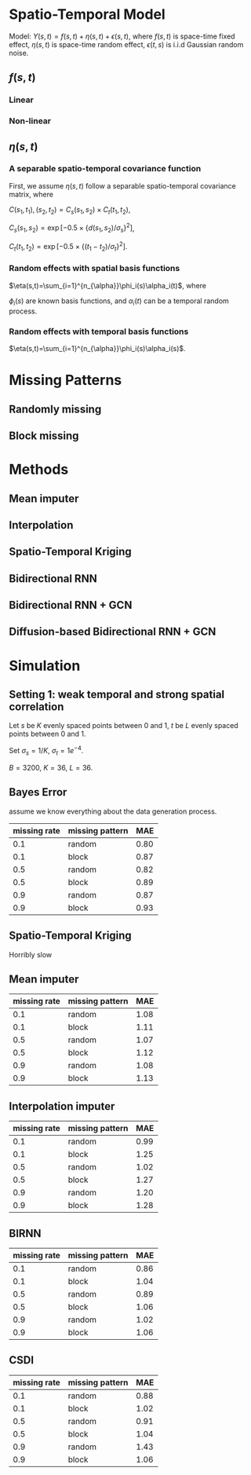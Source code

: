 # Spatio-Temporal Model

Model: $Y(s,t) = f(s,t) + \eta(s, t)+\epsilon(s,t)$, where $f(s,t)$ is space-time fixed effect, $\eta(s,t)$ is space-time random effect, $\epsilon(t,s)$ is i.i.d Gaussian random noise.

## $f(s,t)$

### Linear



### Non-linear



## $\eta(s,t)$

### A separable spatio-temporal covariance function

First, we assume $\eta(s,t)$ follow a separable spatio-temporal covariance matrix, where

$C{(s_1,t_1),(s_2,t_2)}=C_s(s_1,s_2)\times C_t(t_1,t_2)$,

$C_s(s_1, s_2) = \exp[-0.5\times \{d(s_1,s_2) / \sigma_s\}^2]$,

$C_t(t_1, t_2) = \exp[-0.5\times \{(t_1-t_2) / \sigma_t\}^2]$.

### Random effects with spatial basis functions

$\eta(s,t)=\sum_{i=1}^{n_{\alpha}}\phi_i(s)\alpha_i(t)$, where

$\phi_i(s)$ are known basis functions, and $\alpha_i(t)$ can be a temporal random process.

### Random effects with temporal basis functions

$\eta(s,t)=\sum_{i=1}^{n_{\alpha}}\phi_i(s)\alpha_i(s)$.





# Missing Patterns

## Randomly missing



## Block missing









# Methods

## Mean imputer



## Interpolation



## Spatio-Temporal Kriging



## Bidirectional RNN 



## Bidirectional RNN + GCN



## Diffusion-based Bidirectional RNN + GCN







# Simulation

## Setting 1: weak temporal and strong spatial correlation

Let $s$ be $K$ evenly spaced points between 0 and 1, $t$ be $L$ evenly spaced points between 0 and 1.

Set $\sigma_s=1/K$, $\sigma_t=1e^{-4}$. 

$B=3200$, $K=36$, $L=36$. 

## Bayes Error

assume we know everything about the data generation process.

| missing rate | missing pattern | MAE  |
| ------------ | --------------- | ---- |
| 0.1          | random          | 0.80 |
| 0.1          | block           | 0.87 |
| 0.5          | random          | 0.82 |
| 0.5          | block           | 0.89 |
| 0.9          | random          | 0.87 |
| 0.9          | block           | 0.93 |



## Spatio-Temporal Kriging

Horribly slow





## Mean imputer

| missing rate | missing pattern | MAE  |
| ------------ | --------------- | ---- |
| 0.1          | random          | 1.08 |
| 0.1          | block           | 1.11 |
| 0.5          | random          | 1.07 |
| 0.5          | block           | 1.12 |
| 0.9          | random          | 1.08 |
| 0.9          | block           | 1.13 |



## Interpolation imputer

| missing rate | missing pattern | MAE  |
| ------------ | --------------- | ---- |
| 0.1          | random          | 0.99 |
| 0.1          | block           | 1.25 |
| 0.5          | random          | 1.02 |
| 0.5          | block           | 1.27 |
| 0.9          | random          | 1.20 |
| 0.9          | block           | 1.28 |



## BIRNN

| missing rate | missing pattern | MAE  |
| ------------ | --------------- | ---- |
| 0.1          | random          | 0.86 |
| 0.1          | block           | 1.04 |
| 0.5          | random          | 0.89 |
| 0.5          | block           | 1.06 |
| 0.9          | random          | 1.02 |
| 0.9          | block           | 1.06 |



## CSDI

| missing rate | missing pattern | MAE  |
| ------------ | --------------- | ---- |
| 0.1          | random          | 0.88 |
| 0.1          | block           | 1.02 |
| 0.5          | random          | 0.91 |
| 0.5          | block           | 1.04 |
| 0.9          | random          | 1.43 |
| 0.9          | block           | 1.06 |




